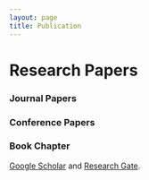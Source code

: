 ```yaml
---
layout: page
title: Publication
---
```



# Research Papers

### Journal Papers

### Conference Papers

### Book Chapter


[Google Scholar](https://scholar.google.com/citations?user=uLQtUOgAAAAJ&hl=en) and [Research Gate](https://www.researchgate.net/profile/Jooho-Lee).

